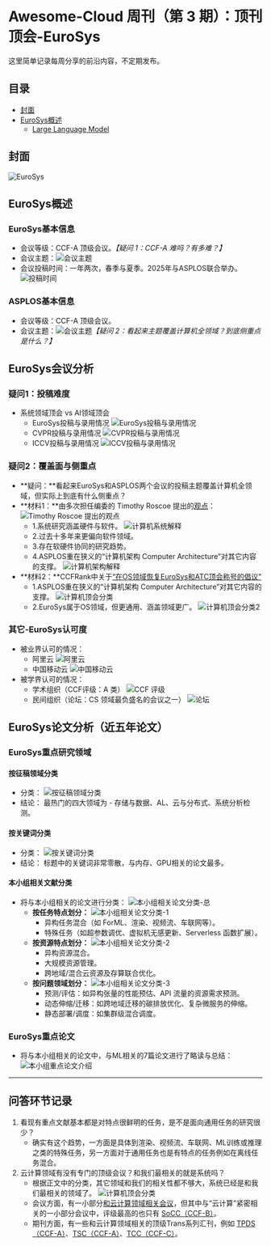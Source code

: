 # Awesome-Cloud 周刊（第 3 期）：顶刊顶会-EuroSys

这里简单记录每周分享的前沿内容，不定期发布。

## 目录
- [封面](#封面)
- [EuroSys概述](#EuroSys概述)
  - [Large Language Model](#large-language-model)


## 封面

![EuroSys](../images/issue-3-0.png)

## EuroSys概述

### EuroSys基本信息
- 会议等级：CCF-A 顶级会议。*【疑问 1：CCF-A 难吗？有多难？】*
- 会议主题：![会议主题](../images/issue-3-1.png)
- 会议投稿时间：一年两次，春季与夏季。2025年与ASPLOS联合举办。
![投稿时间](../images/issue-3-2.png)

### ASPLOS基本信息
- 会议等级：CCF-A 顶级会议。
- 会议主题：![会议主题](../images/issue-3-3.png)*【疑问 2：看起来主题覆盖计算机全领域？到底侧重点是什么？】*

## EuroSys会议分析

### 疑问1：投稿难度
- 系统领域顶会 vs AI领域顶会
  - EuroSys投稿与录用情况 ![EuroSys投稿与录用情况](../images/issue-3-4.png)
  - CVPR投稿与录用情况 ![CVPR投稿与录用情况](../images/issue-3-5.png)
  - ICCV投稿与录用情况 ![ICCV投稿与录用情况](../images/issue-3-6.png)

### 疑问2：覆盖面与侧重点
- **疑问：**看起来EuroSys和ASPLOS两个会议的投稿主题覆盖计算机全领域，但实际上到底有什么侧重点？
- **材料1：**由多次担任编委的 Timothy Roscoe 提出的[观点](https://www.sigarch.org/reflections-on-eurosys-2020/)： 
![Timothy Roscoe 提出的观点](../images/issue-3-11.png)
  - 1.系统研究涵盖硬件与软件。 ![计算机系统解释](../images/issue-3-12.png)
  - 2.过去十多年来更偏向软件领域。
  - 3.存在软硬件协同的研究趋势。 
  - 4.ASPLOS重在狭义的“计算机架构 Computer Architecture”对其它内容的支撑。 ![计算机架构解释](../images/issue-3-13.png)
- **材料2：**CCFRank中关于[“在OS领域恢复EuroSys和ATC顶会称号的倡议”](https://github.com/emeryberger/CSrankings/issues/638)
  - 1.ASPLOS重在狭义的“计算机架构 Computer Architecture”对其它内容的支撑。 ![计算机顶会分类](../images/issue-3-14.png)
  - 2.EuroSys属于OS领域，但更通用、涵盖领域更广。 ![计算机顶会分类2](../images/issue-3-15.png)

### 其它-EuroSys认可度
- 被业界认可的情况：
    - 阿里云 ![阿里云](../images/issue-3-7.png)
    - 中国移动云 ![中国移动云](../images/issue-3-8.png)
- 被学界认可的情况：
  - 学术组织（CCF评级：A 类） ![CCF 评级](../images/issue-3-9.png)
  - 民间组织（论坛：CS 领域最负盛名的会议之一） ![论坛](../images/issue-3-10.png)

## EuroSys论文分析（近五年论文）

### EuroSys重点研究领域

#### 按征稿领域分类
* 分类： ![按征稿领域分类](../images/issue-3-16.png)
* 结论： 最热门的四大领域为 - 存储与数据、AL、云与分布式、系统分析检测。

#### 按关键词分类
* 分类： ![按关键词分类](../images/issue-3-17.png)
* 结论： 标题中的关键词非常零散，与内存、GPU相关的论文最多。

#### 本小组相关文献分类
- 将与本小组相关的论文进行分类： ![本小组相关论文分类-总](../images/issue-3-18.png)
  - **按任务特点划分：** ![本小组相关论文分类-1](../images/issue-3-19.png)
    - 异构任务混合（如 ForML、渲染、视频流、车联网等）。
    - 特殊任务（如超参数调优、虚拟机无感更新、Serverless 函数扩展）。
  - **按资源特点划分：** ![本小组相关论文分类-2](../images/issue-3-20.png)
    - 异构资源混合。
    - 大规模资源管理。
    - 跨地域/混合云资源及存算联合优化。
  - **按问题领域划分：** ![本小组相关论文分类-3](../images/issue-3-21.png)
    - 预测/评估：如异构张量的性能预估、API 流量的资源需求预测。
    - 动态伸缩/迁移：如跨地域迁移的碳排放优化、复杂微服务的伸缩。
    - 静态部署/调度：如集群级混合调度。

### EuroSys重点论文
- 将与本小组相关的论文中，与ML相关的7篇论文进行了略读与总结：
![本小组重点论文介绍](../images/issue-3-22.png)

---

## 问答环节记录

1. 看现有重点文献基本都是对特点很鲜明的任务，是不是面向通用任务的研究很少？
   - 确实有这个趋势，一方面是具体到渲染、视频流、车联网、ML训练或推理之类的特殊任务，另一方面对于通用任务也是有特点的任务例如在离线任务混合。
2. 云计算领域有没有专门的顶级会议？和我们最相关的就是系统吗？
   - 根据正文中的分类，其它领域和我们的相关性都不够大，系统已经是和我们最相关的领域了。 ![计算机顶会分类](../images/issue-3-14.png)
   - 会议方面，有一小部分[和云计算领域相关会议](https://stefan-kolb.github.io/cloud-conferences/)，但其中与“云计算”紧密相关的一小部分会议中，评级最高的也只有 [SoCC（CCF-B）](https://acmsocc.org)。
   - 期刊方面，有一些和云计算领域相关的顶级Trans系列汇刊，例如 [TPDS（CCF-A）](https://ieeexplore.ieee.org/xpl/RecentIssue.jsp?punumber=71)、[TSC（CCF-A）](https://ieeexplore.ieee.org/xpl/RecentIssue.jsp?punumber=4629386)、[TCC（CCF-C）](https://ieeexplore.ieee.org/xpl/RecentIssue.jsp?punumber=6245519)。
